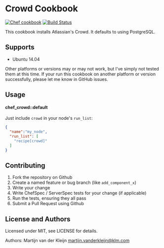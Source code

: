 Crowd Cookbook
==============
[![Chef cookbook](https://img.shields.io/cookbook/v/chef_crowd.svg)](https://supermarket.chef.io/cookbooks/chef_crowd)
[![Build Status](https://travis-ci.org/afklm/chef_crowd.svg?branch=master)](https://travis-ci.org/afklm/chef_crowd)

This cookbook installs Atlassian's Crowd. It defaults to using PostgreSQL.

Supports
--------

- Ubuntu 14.04

Other platforms or versions may or may not work, but I've simply not tested them
at this time. If your run this cookbook on another platform or version
successfully, please let me know in GitHub issues.

Usage
-----
#### chef_crowd::default

Just include `crowd` in your node's `run_list`:

```json
{
  "name":"my_node",
  "run_list": [
    "recipe[crowd]"
  ]
}
```

Contributing
------------

1. Fork the repository on Github
2. Create a named feature or bug branch (like `add_component_x`)
3. Write your change
4. Write ChefSpec / ServerSpec tests for your change (if applicable)
5. Run the tests, ensuring they all pass
6. Submit a Pull Request using Github

License and Authors
-------------------
Licensed under MIT, see LICENSE for details.

Authors: Martijn van der Kleijn <martijn.vanderkleijn@klm.com>
